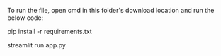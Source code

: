 To run the file, open cmd in this folder's download location and run the below code:

pip install -r requirements.txt

streamlit run app.py
